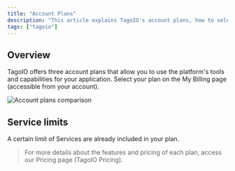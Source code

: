 ```yaml
---
title: "Account Plans"
description: "This article explains TagoIO's account plans, how to select a plan, and where to find detailed feature and pricing information."
tags: ["tagoio"]
---
```


## Overview

TagoIO offers three account plans that allow you to use the platform's tools and capabilities for your application. Select your plan on the My Billing page (accessible from your account).

![Account plans comparison](/img/docs/tagoio/account-plans-1.png)

## Service limits

A certain limit of Services are already included in your plan.

> For more details about the features and pricing of each plan, access our Pricing page (TagoIO Pricing).